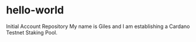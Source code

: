 # hello-world
Initial Account Repository
My name is Giles and I am establishing a Cardano Testnet Staking Pool.
